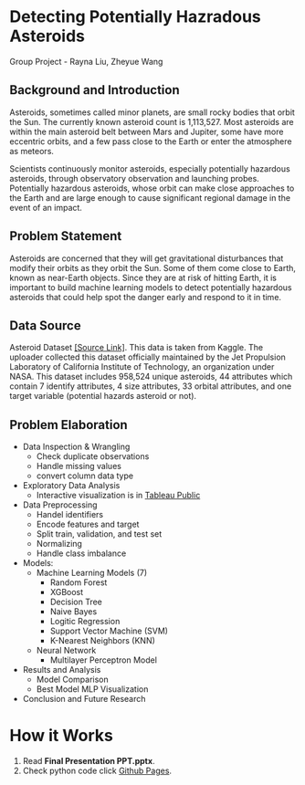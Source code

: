 # Detecting Potentially Hazradous Asteroids
Group Project - Rayna Liu, Zheyue Wang

## Background and Introduction
Asteroids, sometimes called minor planets, are small rocky bodies that orbit the Sun. The currently known asteroid count is 1,113,527. Most asteroids are within the main asteroid belt between Mars and Jupiter, some have more eccentric orbits, and a few pass close to the Earth or enter the atmosphere as meteors.

Scientists continuously monitor asteroids, especially potentially hazardous asteroids, through observatory observation and launching probes. Potentially hazardous asteroids, whose orbit can make close approaches to the Earth and are large enough to cause significant regional damage in the event of an impact.

## Problem Statement
Asteroids are concerned that they will get gravitational disturbances that modify their orbits as they orbit the Sun. Some of them come close to Earth, known as near-Earth objects. Since they are at risk of hitting Earth, it is important to build machine learning models to detect potentially hazardous asteroids that could help spot the danger early and respond to it in time.

## Data Source
Asteroid Dataset [[Source Link]](https://www.kaggle.com/datasets/sakhawat18/asteroid-dataset).
This data is taken from Kaggle. The uploader collected this dataset officially maintained by the Jet Propulsion Laboratory of California Institute of Technology, an organization under NASA. This dataset includes 958,524 unique asteroids, 44 attributes which contain 7 identify attributes, 4 size attributes, 33 orbital attributes, and one target variable (potential hazards asteroid or not).

## Problem Elaboration
* Data Inspection & Wrangling
  * Check duplicate observations
  * Handle missing values
  * convert column data type
* Exploratory Data Analysis
  * Interactive visualization is in [Tableau Public](https://public.tableau.com/app/profile/weirui.liu/viz/DetectingPotentiallyHazardsAsteroid/PHANEOOrbitClass)
* Data Preprocessing
  * Handel identifiers
  * Encode features and target
  * Split train, validation, and test set
  * Normalizing
  * Handle class imbalance
* Models: 
  * Machine Learning Models (7)
    * Random Forest
    * XGBoost
    * Decision Tree
    * Naive Bayes
    * Logitic Regression
    * Support Vector Machine (SVM)
    * K-Nearest Neighbors (KNN)
  * Neural Network
    * Multilayer Perceptron Model
* Results and Analysis
  * Model Comparison
  * Best Model MLP Visualization
* Conclusion and Future Research

# How it Works
1. Read **Final Presentation PPT.pptx**.
2. Check python code click [Github Pages]().



